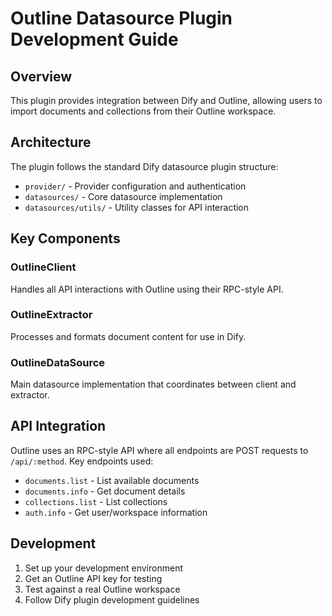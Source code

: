 # Outline Datasource Plugin Development Guide

## Overview

This plugin provides integration between Dify and Outline, allowing users to import documents and collections from their Outline workspace.

## Architecture

The plugin follows the standard Dify datasource plugin structure:

- `provider/` - Provider configuration and authentication
- `datasources/` - Core datasource implementation
- `datasources/utils/` - Utility classes for API interaction

## Key Components

### OutlineClient
Handles all API interactions with Outline using their RPC-style API.

### OutlineExtractor
Processes and formats document content for use in Dify.

### OutlineDataSource
Main datasource implementation that coordinates between client and extractor.

## API Integration

Outline uses an RPC-style API where all endpoints are POST requests to `/api/:method`. Key endpoints used:

- `documents.list` - List available documents
- `documents.info` - Get document details
- `collections.list` - List collections
- `auth.info` - Get user/workspace information

## Development

1. Set up your development environment
2. Get an Outline API key for testing
3. Test against a real Outline workspace
4. Follow Dify plugin development guidelines